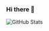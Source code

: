 ### Hi there 👋

<!--
**pogdotexe/pogdotexe** is a ✨ _special_ ✨ repository because its `README.md` (this file) appears on your GitHub profile.

Here are some ideas to get you started:

- 🔭 I’m currently working on ... 
- 🌱 I’m currently learning either Lua or CSS.
- 👯 I’m looking to collaborate on my website I'm currently making, https://tinyurl.com/gameringwebsite
- 🤔 I’m looking for help with ideas on what to add for my website & support for my website.
- 💬 Ask me about what should I add to my website.
- 📫 How to reach me: rayanasad1974@gmail.com
- 😄 Pronouns: He/Him
- ⚡ Fun fact: I started developing around a couple months ago.
-->

![GitHub Stats](https://github-readme-stats.vercel.app/api?username=pogdotexe&theme=radical)
